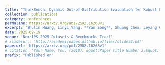 ```yaml
---
title: "ThinkBench: Dynamic Out-of-Distribution Evaluation for Robust LLM Reasoning"
collection: publications
category: conferences
permalink: https://arxiv.org/abs/2502.16268v1
excerpt: 'Shulin Huang, Linyi Yang, **Yan Song**, Shuang Chen, Leyang Cui, Ziyu Wan,Qingcheng Zeng, Ying Wen, Kun Shao, Weinan Zhang, Jun Wang, Yue Zhang'
date: 2025-09-19
venue: 'NeurIPS 2025 Datasets & Benchmarks Track'
# slidesurl: 'http://academicpages.github.io/files/slides2.pdf'
paperurl: 'https://arxiv.org/pdf/2502.16268v1'
# citation: 'Your Name, You. (2010). &quot;Paper Title Number 2.&quot; <i>Journal 1</i>. 1(2).'
prefix: "Published on"
---
```

